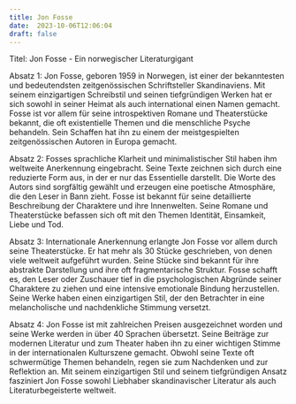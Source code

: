 ```yaml
---
title: Jon Fosse
date:  2023-10-06T12:06:04
draft: false
---
```


Titel: Jon Fosse - Ein norwegischer Literaturgigant

Absatz 1:
Jon Fosse, geboren 1959 in Norwegen, ist einer der bekanntesten und bedeutendsten zeitgenössischen Schriftsteller Skandinaviens. Mit seinem einzigartigen Schreibstil und seinen tiefgründigen Werken hat er sich sowohl in seiner Heimat als auch international einen Namen gemacht. Fosse ist vor allem für seine introspektiven Romane und Theaterstücke bekannt, die oft existentielle Themen und die menschliche Psyche behandeln. Sein Schaffen hat ihn zu einem der meistgespielten zeitgenössischen Autoren in Europa gemacht.

Absatz 2:
Fosses sprachliche Klarheit und minimalistischer Stil haben ihm weltweite Anerkennung eingebracht. Seine Texte zeichnen sich durch eine reduzierte Form aus, in der er nur das Essentielle darstellt. Die Worte des Autors sind sorgfältig gewählt und erzeugen eine poetische Atmosphäre, die den Leser in Bann zieht. Fosse ist bekannt für seine detaillierte Beschreibung der Charaktere und ihre Innenwelten. Seine Romane und Theaterstücke befassen sich oft mit den Themen Identität, Einsamkeit, Liebe und Tod.

Absatz 3:
Internationale Anerkennung erlangte Jon Fosse vor allem durch seine Theaterstücke. Er hat mehr als 30 Stücke geschrieben, von denen viele weltweit aufgeführt wurden. Seine Stücke sind bekannt für ihre abstrakte Darstellung und ihre oft fragmentarische Struktur. Fosse schafft es, den Leser oder Zuschauer tief in die psychologischen Abgründe seiner Charaktere zu ziehen und eine intensive emotionale Bindung herzustellen. Seine Werke haben einen einzigartigen Stil, der den Betrachter in eine melancholische und nachdenkliche Stimmung versetzt.

Absatz 4:
Jon Fosse ist mit zahlreichen Preisen ausgezeichnet worden und seine Werke werden in über 40 Sprachen übersetzt. Seine Beiträge zur modernen Literatur und zum Theater haben ihn zu einer wichtigen Stimme in der internationalen Kulturszene gemacht. Obwohl seine Texte oft schwermütige Themen behandeln, regen sie zum Nachdenken und zur Reflektion an. Mit seinem einzigartigen Stil und seinem tiefgründigen Ansatz fasziniert Jon Fosse sowohl Liebhaber skandinavischer Literatur als auch Literaturbegeisterte weltweit.